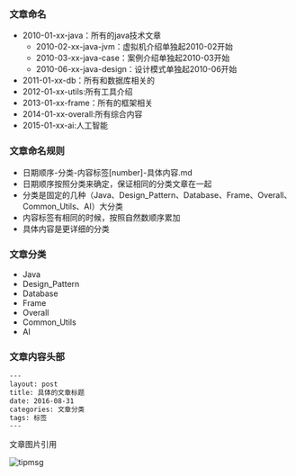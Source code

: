 ### 文章命名
- 2010-01-xx-java：所有的java技术文章
  - 2010-02-xx-java-jvm：虚拟机介绍单独起2010-02开始
  - 2010-03-xx-java-case：案例介绍单独起2010-03开始
  - 2010-06-xx-java-design：设计模式单独起2010-06开始
- 2011-01-xx-db：所有和数据库相关的
- 2012-01-xx-utils:所有工具介绍
- 2013-01-xx-frame：所有的框架相关
- 2014-01-xx-overall:所有综合内容
- 2015-01-xx-ai:人工智能


### 文章命名规则
- 日期顺序-分类-内容标签[number]-具体内容.md
- 日期顺序按照分类来确定，保证相同的分类文章在一起
- 分类是固定的几种（Java、Design_Pattern、Database、Frame、Overall、Common_Utils、AI）大分类
- 内容标签有相同的时候，按照自然数顺序累加
- 具体内容是更详细的分类

### 文章分类
- Java
- Design_Pattern
- Database
- Frame
- Overall
- Common_Utils
- AI

### 文章内容头部

```xml
---
layout: post
title: 具体的文章标题
date: 2016-08-31
categories: 文章分类
tags: 标签
---
```

文章图片引用

![tipmsg](/assets/yoting/post/xxx/xxx.png)